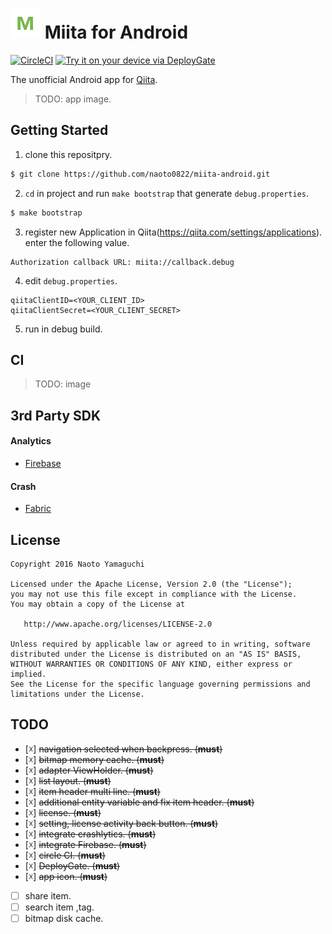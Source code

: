 # ![](./app/src/main/res/mipmap-mdpi/ic_launcher.png) Miita for Android

[![CircleCI](https://circleci.com/gh/naoto0822/miita-android.svg?style=svg)](https://circleci.com/gh/naoto0822/miita-android)
[<img src="https://dply.me/4j2gcf/button/large" alt="Try it on your device via DeployGate">](https://dply.me/4j2gcf#install)

The unofficial Android app for [Qiita](http://qiita.com "Qiita").

> TODO: app image.

## Getting Started

1. clone this repositpry.

 ```sh
 $ git clone https://github.com/naoto0822/miita-android.git
 ```

2. `cd` in project and run `make bootstrap` that generate `debug.properties`.

 ```sh
 $ make bootstrap
 ```

3. register new Application in Qiita(https://qiita.com/settings/applications).
   enter the following value.

 ```
 Authorization callback URL: miita://callback.debug
 ```

4. edit `debug.properties`.

 ```
 qiitaClientID=<YOUR_CLIENT_ID>
 qiitaClientSecret=<YOUR_CLIENT_SECRET>
 ```

5. run in debug build.

## CI

> TODO: image

## 3rd Party SDK

#### Analytics

- [Firebase](https://firebase.google.com/ "Firebase")

#### Crash

- [Fabric](https://fabric.io, "Fabric")

## License

```
Copyright 2016 Naoto Yamaguchi

Licensed under the Apache License, Version 2.0 (the "License");
you may not use this file except in compliance with the License.
You may obtain a copy of the License at

   http://www.apache.org/licenses/LICENSE-2.0

Unless required by applicable law or agreed to in writing, software
distributed under the License is distributed on an "AS IS" BASIS,
WITHOUT WARRANTIES OR CONDITIONS OF ANY KIND, either express or implied.
See the License for the specific language governing permissions and
limitations under the License.
```

## TODO
- [☓] ~~navigation selected when backpress. (**must**)~~
- [☓] ~~bitmap memory cache. (**must**)~~
- [☓] ~~adapter ViewHolder. (**must**)~~
- [☓] ~~list layout. (**must**)~~
- [☓] ~~item header multi line. (**must**)~~
- [☓] ~~additional entity variable and fix item header. (**must**)~~
- [☓] ~~license. (**must**)~~
- [☓] ~~setting, license activity back button. (**must**)~~
- [☓] ~~integrate crashlytics. (**must**)~~
- [☓] ~~integrate Firebase. (**must**)~~
- [☓] ~~circle CI. (**must**)~~
- [☓] ~~DeployGate. (**must**)~~
- [☓] ~~app icon. (**must**)~~
- [ ] share item.
- [ ] search item ,tag.
- [ ] bitmap disk cache.
